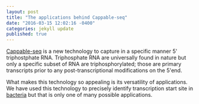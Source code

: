 ```yaml
---
layout: post
title: "The applications behind Cappable-seq"
date: "2016-03-15 12:02:16 -0400"
categories: jekyll update
published: true
---
```




[Cappable-seq][Cappable-seq] is a new technology to capture in a specific manner 5' triphostphate RNA. Triphosphate RNA are universally found in nature but only a specific subset of RNA are triphosphorylated; those are primary transcripts prior to any post-transcriptional modifications on the 5'end. 

What makes this technology so appealing is its versatility of applications. We have used this technology to precisely identify transcription start site in [bacteria][Cappable-seq] but that is only one of many possible applications. 




[Cappable-seq]: http://bmcgenomics.biomedcentral.com/articles/10.1186/s12864-016-2539-z
